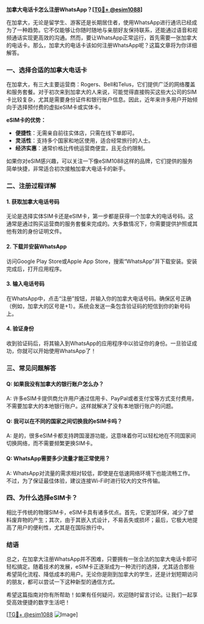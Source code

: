 **加拿大电话卡怎么注册WhatsApp？[[TG💪+ @esim1088](https://t.me/s/esim1088)]**

在加拿大，无论是留学生、游客还是长期居住者，使用WhatsApp进行通讯已经成为了一种趋势。它不仅能够让你随时随地与亲朋好友保持联系，还能通过语音和视频通话实现更高效的沟通。然而，要让WhatsApp正常运行，首先需要一张加拿大的电话卡。那么，加拿大的电话卡该如何注册WhatsApp呢？这篇文章将为你详细解答。

### 一、选择合适的加拿大电话卡

在加拿大，有三大主要运营商：Rogers、Bell和Telus，它们提供广泛的网络覆盖和服务套餐。对于初次来到加拿大的人来说，可能觉得直接购买这些大公司的SIM卡比较复杂，尤其是需要身份证件和银行账户信息。因此，近年来许多用户开始倾向于选择预付费的虚拟eSIM卡或实体卡。

**eSIM卡的优势：**
- **便捷性**：无需亲自前往实体店，只需在线下单即可。
- **灵活性**：支持多个国家和地区使用，适合经常旅行的人士。
- **经济实惠**：通常价格比传统运营商便宜，且无合约限制。

如果你对eSIM感兴趣，可以关注一下像eSIM1088这样的品牌，它们提供的服务简单快捷，非常适合初次接触加拿大电话卡的新手。

### 二、注册过程详解

#### 1. 获取加拿大电话号码
无论是选择实体SIM卡还是eSIM卡，第一步都是获得一个加拿大的电话号码。这通常是通过购买运营商的服务套餐来完成的。大多数情况下，你需要提供护照或其他有效的身份证明文件。

#### 2. 下载并安装WhatsApp
访问Google Play Store或Apple App Store，搜索“WhatsApp”并下载安装。安装完成后，打开应用程序。

#### 3. 输入电话号码
在WhatsApp中，点击“注册”按钮，并输入你的加拿大电话号码。确保区号正确（例如，加拿大的区号是+1）。系统会发送一条包含验证码的短信到你的新号码上。

#### 4. 验证身份
收到验证码后，将其输入到WhatsApp的应用程序中以验证你的身份。一旦验证成功，你就可以开始使用WhatsApp了！

### 三、常见问题解答

#### Q: 如果我没有加拿大的银行账户怎么办？
A: 许多eSIM卡提供商允许用户通过信用卡、PayPal或者支付宝等方式支付费用，不需要加拿大的本地银行账户。这样就解决了没有本地银行账户的问题。

#### Q: 我可以在不同的国家之间切换我的eSIM卡吗？
A: 是的，很多eSIM卡都支持跨国漫游功能，这意味着你可以轻松地在不同国家间切换网络，而不需要频繁更换SIM卡。

#### Q: WhatsApp需要多少流量才能正常使用？
A: WhatsApp对流量的需求相对较低，即使是在低速网络环境下也能流畅工作。不过，为了保证最佳体验，建议连接Wi-Fi时进行较大的文件传输。

### 四、为什么选择eSIM卡？

相比于传统的物理SIM卡，eSIM卡具有诸多优点。首先，它更加环保，减少了塑料废弃物的产生；其次，由于其嵌入式设计，不易丢失或损坏；最后，它极大地提高了用户的便利性，尤其是在国际旅行中。

### 结语

总之，在加拿大注册WhatsApp并不困难，只要拥有一张合法的加拿大电话卡即可轻松搞定。随着技术的发展，eSIM卡正逐渐成为一种流行的选择，尤其适合那些希望简化流程、降低成本的用户。无论你是刚到加拿大的学生，还是计划短期访问的朋友，都可以尝试一下这种新型的通信方式。

希望这篇指南对你有所帮助！如果有任何疑问，欢迎随时留言讨论。让我们一起享受高效便捷的数字生活吧！

[[TG💪+ @esim1088](https://t.me/s/esim1088) ![Image](https://i.postimg.cc/4NQfJmqS/Snipaste-2025-05-13-00-14-12.png)]